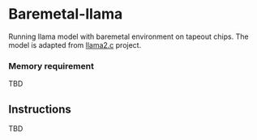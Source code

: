 # Baremetal-llama

Running llama model with baremetal environment on tapeout chips. The model is adapted from [llama2.c](https://github.com/karpathy/llama2.c) project.

### Memory requirement

TBD

## Instructions

TBD


